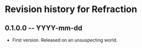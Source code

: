 # Revision history for Refraction

## 0.1.0.0  -- YYYY-mm-dd

* First version. Released on an unsuspecting world.
